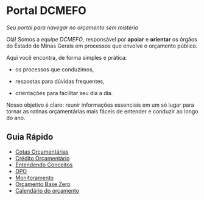 # Portal DCMEFO
*Seu portal para navegar no orçamento sem mistério*

Olá! Somos a *equipe DCMEFO*, responsável por **apoiar** e **orientar** os órgãos do Estado de Minas Gerais em processos que envolve o orçamento público.

Aqui você encontra, de forma simples e prática:

- os processos que conduzimos,

- respostas para dúvidas frequentes,
- orientações para facilitar seu dia a dia.

Nosso objetivo é claro: reunir informações essenciais em um só lugar para tornar as rotinas orçamentárias mais fáceis de entender e conduzir ao longo do ano.

## Guia Rápido
- [Cotas Orçamentárias](cotas-orcamentarias.md)
- [Crédito Orçamentário](credito-orcamentario.md)
- [Entendendo Conceitos](entendendo-conceitos.md)
- [DPO](dpo.md)
- [Monitoramento](monitoramento.md)
- [Orçamento Base Zero](orcamento-base-zero.md)
- [Calendário do orçamento](calendário-do-orçamento.md)

